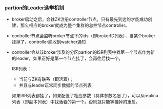 ### partion的Leader选举机制
- broker启动之后，会往ZK注册controller节点，只有最先到达的才能成功创建，那么相应的broker就成为整个集群的总控节点controller。
- controller节点会监听broker节点下的ids（即brokerID列表），当某个broker挂掉了，controller能收到watcher通知
- controller会从该broker涉及的分区partion的ISR列表中找第一个节点作为新的leader。如果正好是第一个节点挂了，会再往后找一个。

   ISR列表：
   - 当前与ZK有联系（即活着）；
   - 并且与leader正常同步数据的节点列表
   
   如果ISR列表都挂了，如果配置了相应参数（具体参数名忘了），可以从replica列表（即副本列表）中找活着的第一个。否则就只能等挂掉的重启。
